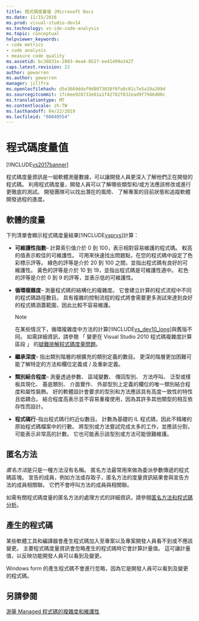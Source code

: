 ```yaml
---
title: 程式碼度量值 |Microsoft Docs
ms.date: 11/15/2016
ms.prod: visual-studio-dev14
ms.technology: vs-ide-code-analysis
ms.topic: conceptual
helpviewer_keywords:
- code metrics
- code analysis
- measure code quality
ms.assetid: bc38831e-2083-4ea4-8527-ee41499a342f
caps.latest.revision: 22
author: gewarren
ms.author: gewarren
manager: jillfra
ms.openlocfilehash: d5e3669ddaf9d8073038f0fa0c01c7e5a19a209d
ms.sourcegitcommit: 1fc6ee928733e61a1f42782f832ead9f7946d00c
ms.translationtype: MT
ms.contentlocale: zh-TW
ms.lasthandoff: 04/22/2019
ms.locfileid: "60049554"
---
```

# <a name="code-metrics-values"></a>程式碼度量值
[!INCLUDE[vs2017banner](../includes/vs2017banner.md)]

程式碼度量資訊是一組軟體測量數據，可以讓開發人員更深入了解他們正在開發的程式碼。 利用程式碼度量，開發人員可以了解哪些類型和/或方法應該修改或進行更徹底的測試。 開發團隊可以找出潛在的風險、 了解專案的目前狀態和追蹤軟體開發過程的進度。  
  
## <a name="software-measurements"></a>軟體的度量  
 下列清單會顯示程式碼度量結果[!INCLUDE[vsprvs](../includes/vsprvs-md.md)]計算：  
  
- **可維護性指數**– 計算索引值介於 0 到 100，表示相對容易維護的程式碼。 較高的值表示較佳的可維護性。 可用來快速找出問題點，在您的程式碼中設定了色彩標示評等。 綠色的評等是介於 20 到 100 之間，並指出程式碼有良好的可維護性。 黃色的評等是介於 10 到 19，並指出程式碼是可維護性適中。 紅色的評等是介於 0 到 9 的評等，並表示低的可維護性。  
  
- **循環複雜度**– 測量程式碼的結構化的複雜度。 它會建立計算的程式流程中不同的程式碼路徑數目。 具有複雜的控制流程的程式將會需要更多測試來達到良好的程式碼涵蓋範圍，因此比較不容易維護。  
  
    > [!NOTE]
    >  在某些情況下，循環複雜度中方法的計算[!INCLUDE[vs_dev10_long](../includes/vs-dev10-long-md.md)]與舊版不同。 如需詳細資訊，請參閱 「 變更在 Visual Studio 2010 程式碼複雜度計算區段 」 的[疑難排解程式碼度量問題](../code-quality/troubleshooting-code-metrics-issues.md)。  
  
- **繼承深度**– 指出類別階層的根擴充的類別定義的數目。 更深的階層更加困難可能了解特定的方法和欄位定義或 / 及重新定義。  
  
- **類別結合程度**– 測量透過參數、 區域變數、 傳回型別、 方法呼叫、 泛型或樣板具現化、 基底類別、 介面實作、 外部型別上定義的欄位的唯一類別結合程度和屬性裝飾。 好的軟體設計會要求的型別和方法應該具有高度一致性的特性且低耦合。 結合程度高表示並不容易重複使用，因為其許多其他類型的相互依存性而設計。  
  
- **程式碼行**-指出程式碼行的近似數目。 計數為基礎的 IL 程式碼，因此不精確的原始程式碼檔案中的行數。 將型別或方法嘗試完成太多的工作，並應該分割，可能表示非常高的計數。 它也可能表示該型別或方法可能很難維護。  
  
## <a name="anonymous-methods"></a>匿名方法  
 *匿名方法*是只是一種方法沒有名稱。 匿名方法最常用來做為委派參數傳遞的程式碼區塊。 宣告的成員，例如方法或存取子，匿名方法的度量資訊結果會與宣告方法的成員相關聯。 它們不會呼叫方法的成員與相關聯。  
  
 如需有關程式碼度量的匿名方法的處理方式的詳細資訊，請參閱[匿名方法和程式碼分析](../code-quality/anonymous-methods-and-code-analysis.md)。  
  
## <a name="generated-code"></a>產生的程式碼  
 某些軟體工具和編譯器會產生程式碼加入至專案以及專案開發人員看不到或不應該變更。 主要程式碼度量資訊會忽略產生的程式碼時它會計算計量值。 這可讓計量值，以反映功能開發人員可以看到及變更。  
  
 Windows form 的產生程式碼不會進行忽略，因為它是開發人員可以看到及變更的程式碼。  
  
## <a name="see-also"></a>另請參閱  
 [測量 Managed 程式碼的複雜度和維護性](../code-quality/measuring-complexity-and-maintainability-of-managed-code.md)

